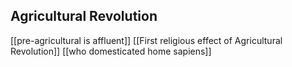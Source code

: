 ## Agricultural Revolution
[[pre-agricultural is affluent]]
[[First religious effect of Agricultural Revolution]]
[[who domesticated home sapiens]]